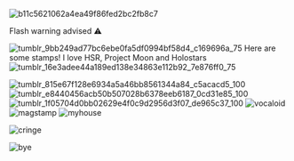![b11c5621062a4ea49f86fed2bc2fb8c7](https://github.com/user-attachments/assets/dd028121-2737-47ec-aafc-10e84b315bb6)

Flash warning advised ⚠️

![tumblr_9bb249ad77bc6ebe0fa5df0994bf58d4_c169696a_75](https://github.com/user-attachments/assets/8fd3c41d-aadd-4721-b458-07975e25c511)
Here are some stamps! I love HSR, Project Moon and Holostars 
![tumblr_16e3adee44a189ed138e34863e112b92_7e876ff0_75](https://github.com/user-attachments/assets/5a87ed26-95d5-4556-9ceb-cd9699ef1d84)

![tumblr_815e67f128e6934a5a46bb8561344a84_c5acacd5_100](https://github.com/user-attachments/assets/714fe8f0-8cc0-42af-8b76-29383f5f975f) 
![tumblr_e8440456acb50b507028b6378eeb6187_0cd31e85_100](https://github.com/user-attachments/assets/c0c99350-e09a-43c7-945d-167912f25306)
![tumblr_1f05704d0bb02629e4f0c9d2956d3f07_de965c37_100](https://github.com/user-attachments/assets/0a5b17ae-7b96-4707-93e3-b30002462f79)
![vocaloid](https://github.com/user-attachments/assets/e7a7d4b1-b079-4ff8-8fd4-16786d63a7fe)
![magstamp](https://github.com/user-attachments/assets/1bf181a1-5cb3-4ce2-8bfa-3270f3d4406c)
![myhouse](https://github.com/user-attachments/assets/70700de6-cdbe-4373-a8ff-5e4dc681107c)

![cringe](https://github.com/user-attachments/assets/c7471b7d-f01f-4abd-bff8-498a99ea4486) 

![bye](https://github.com/user-attachments/assets/b1df5034-d80a-4e6b-84b1-f7a34b8b3c07)
